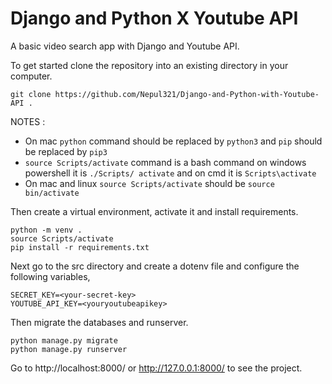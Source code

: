# Django and Python X Youtube API

A basic video search app with Django and Youtube API.

To get started clone the repository into an existing directory in your computer.

```
git clone https://github.com/Nepul321/Django-and-Python-with-Youtube-API .
```

NOTES : 

 - On mac `python` command should be replaced by `python3` and `pip` should be replaced by `pip3`
 - `source Scripts/activate` command is a bash command on windows powershell it is `./Scripts/ activate` and on cmd it is `Scripts\activate`
  - On mac and linux `source Scripts/activate` should be `source bin/activate`

Then create a virtual environment, activate it and install requirements.

```
python -m venv .
source Scripts/activate
pip install -r requirements.txt
```

Next go to the src directory and create a dotenv file and configure the following variables,

```
SECRET_KEY=<your-secret-key>
YOUTUBE_API_KEY=<youryoutubeapikey>
```

Then migrate the databases and runserver.

```
python manage.py migrate
python manage.py runserver
```

Go to http://localhost:8000/ or http://127.0.0.1:8000/ to see the project.